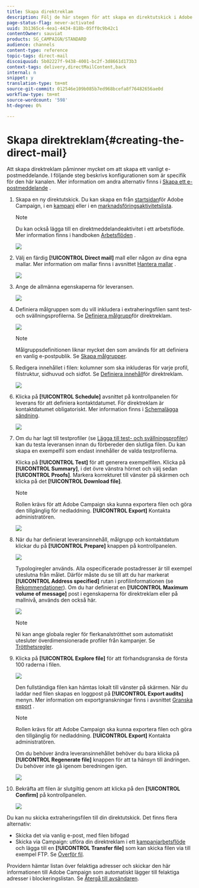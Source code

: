 ```yaml
---
title: Skapa direktreklam
description: Följ de här stegen för att skapa en direktutskick i Adobe Campaign.
page-status-flag: never-activated
uuid: 3b1365c4-4ea1-4434-818b-05ff0c9b42c1
contentOwner: sauviat
products: SG_CAMPAIGN/STANDARD
audience: channels
content-type: reference
topic-tags: direct-mail
discoiquuid: 5b02227f-9438-4001-bc2f-3d8661d173b3
context-tags: delivery,directMailContent,back
internal: n
snippet: y
translation-type: tm+mt
source-git-commit: 012546e109b085b7ed968bcefa8f76482656ae0d
workflow-type: tm+mt
source-wordcount: '598'
ht-degree: 0%

---
```



# Skapa direktreklam{#creating-the-direct-mail}

Att skapa direktreklam påminner mycket om att skapa ett vanligt e-postmeddelande. I följande steg beskrivs konfigurationen som är specifik för den här kanalen. Mer information om andra alternativ finns i [Skapa ett e-postmeddelande](../../channels/using/creating-an-email.md) .

1. Skapa en ny direktutskick. Du kan skapa en från [startsidan](../../start/using/interface-description.md#home-page)för Adobe Campaign, i en [kampanj](../../start/using/marketing-activities.md#creating-a-marketing-activity) eller i en [marknadsföringsaktivitetslista](../../start/using/programs-and-campaigns.md#creating-a-campaign).

   >[!NOTE]
   >
   >Du kan också lägga till en direktmeddelandeaktivitet i ett arbetsflöde. Mer information finns i handboken [Arbetsflöden](../../automating/using/direct-mail-delivery.md) .

   ![](assets/direct_mail_1.png)

1. Välj en färdig **[!UICONTROL Direct mail]** mall eller någon av dina egna mallar. Mer information om mallar finns i avsnittet [Hantera mallar](../../start/using/marketing-activity-templates.md) .

   ![](assets/direct_mail_2.png)

1. Ange de allmänna egenskaperna för leveransen.

   ![](assets/direct_mail_3.png)

1. Definiera målgruppen som du vill inkludera i extraheringsfilen samt test- och svällningsprofilerna. Se [Definiera målgrupp](../../channels/using/defining-the-direct-mail-audience.md)för direktreklam.

   ![](assets/direct_mail_4.png)

   >[!NOTE]
   >
   >Målgruppsdefinitionen liknar mycket den som används för att definiera en vanlig e-postpublik. Se [Skapa målgrupper](../../audiences/using/creating-audiences.md).

1. Redigera innehållet i filen: kolumner som ska inkluderas för varje profil, filstruktur, sidhuvud och sidfot. Se [Definiera innehåll](../../channels/using/defining-the-direct-mail-content.md)för direktreklam.

   ![](assets/direct_mail_5.png)

1. Klicka på **[!UICONTROL Schedule]** avsnittet på kontrollpanelen för leverans för att definiera kontaktdatumet. För direktreklam är kontaktdatumet obligatoriskt. Mer information finns i [Schemalägga sändning](../../sending/using/about-scheduling-messages.md).

   ![](assets/direct_mail_8.png)

1. Om du har lagt till testprofiler (se [Lägga till test- och svällningsprofiler](../../channels/using/defining-the-direct-mail-audience.md#adding-test-and-trap-profiles)) kan du testa leveransen innan du förbereder den slutliga filen. Du kan skapa en exempelfil som endast innehåller de valda testprofilerna.

   Klicka på **[!UICONTROL Test]** för att generera exempelfilen. Klicka på **[!UICONTROL Summary]**, i det övre vänstra hörnet och välj sedan **[!UICONTROL Proofs]**. Markera korrekturet till vänster på skärmen och klicka på det **[!UICONTROL Download file]**.

   >[!NOTE]
   >
   >Rollen krävs för att Adobe Campaign ska kunna exportera filen och göra den tillgänglig för nedladdning. **[!UICONTROL Export]** Kontakta administratören.

   ![](assets/direct_mail_19.png)

1. När du har definierat leveransinnehåll, målgrupp och kontaktdatum klickar du på **[!UICONTROL Prepare]** knappen på kontrollpanelen.

   ![](assets/direct_mail_16.png)

   Typologiregler används. Alla ospecificerade postadresser är till exempel uteslutna från målet. Därför måste du se till att du har markerat **[!UICONTROL Address specified]** rutan i profilinformationen (se [Rekommendationer](../../channels/using/about-direct-mail.md#recommendations)). Om du har definierat en **[!UICONTROL Maximum volume of message]** post i egenskaperna för direktreklam eller på mallnivå, används den också här.

   ![](assets/direct_mail_25.png)

   >[!NOTE]
   >
   >Ni kan ange globala regler för flerkanalströtthet som automatiskt utesluter överdimensionerade profiler från kampanjer. Se [Trötthetsregler](../../sending/using/fatigue-rules.md).

1. Klicka på **[!UICONTROL Explore file]** för att förhandsgranska de första 100 raderna i filen.

   ![](assets/direct_mail_18.png)

   Den fullständiga filen kan hämtas lokalt till vänster på skärmen. När du laddar ned filen skapas en loggpost på **[!UICONTROL Export audits]** menyn. Mer information om exportgranskningar finns i avsnittet [Granska export](../../administration/using/auditing-export-logs.md) .

   >[!NOTE]
   >
   >Rollen krävs för att Adobe Campaign ska kunna exportera filen och göra den tillgänglig för nedladdning. **[!UICONTROL Export]** Kontakta administratören.

   Om du behöver ändra leveransinnehållet behöver du bara klicka på **[!UICONTROL Regenerate file]** knappen för att ta hänsyn till ändringen. Du behöver inte gå igenom beredningen igen.

   ![](assets/direct_mail_21.png)

1. Bekräfta att filen är slutgiltig genom att klicka på den **[!UICONTROL Confirm]** på kontrollpanelen.

   ![](assets/direct_mail_20.png)

Du kan nu skicka extraheringsfilen till din direktutskick. Det finns flera alternativ:

* Skicka det via vanlig e-post, med filen bifogad
* Skicka via Campaign: utföra din direktreklam i ett [kampanjarbetsflöde](../../automating/using/direct-mail-delivery.md) och lägga till en **[!UICONTROL Transfer file]** som kan skicka filen via till exempel FTP. Se [Överför fil](../../automating/using/transfer-file.md).

Providern hämtar listan över felaktiga adresser och skickar den här informationen till Adobe Campaign som automatiskt lägger till felaktiga adresser i blockeringslistan. Se [Återgå till avsändaren](../../channels/using/return-to-sender.md).
